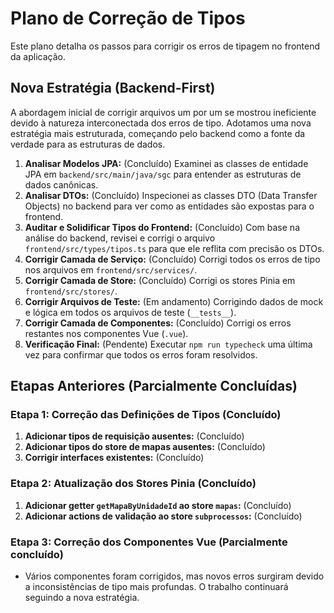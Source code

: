 # Plano de Correção de Tipos

Este plano detalha os passos para corrigir os erros de tipagem no frontend da aplicação.

## Nova Estratégia (Backend-First)

A abordagem inicial de corrigir arquivos um por um se mostrou ineficiente devido à natureza interconectada dos erros de tipo. Adotamos uma nova estratégia mais estruturada, começando pelo backend como a fonte da verdade para as estruturas de dados.

1.  **Analisar Modelos JPA:** (Concluído) Examinei as classes de entidade JPA em `backend/src/main/java/sgc` para entender as estruturas de dados canônicas.
2.  **Analisar DTOs:** (Concluído) Inspecionei as classes DTO (Data Transfer Objects) no backend para ver como as entidades são expostas para o frontend.
3.  **Auditar e Solidificar Tipos do Frontend:** (Concluído) Com base na análise do backend, revisei e corrigi o arquivo `frontend/src/types/tipos.ts` para que ele reflita com precisão os DTOs.
4.  **Corrigir Camada de Serviço:** (Concluído) Corrigi todos os erros de tipo nos arquivos em `frontend/src/services/`.
5.  **Corrigir Camada de Store:** (Concluído) Corrigi os stores Pinia em `frontend/src/stores/`.
6.  **Corrigir Arquivos de Teste:** (Em andamento) Corrigindo dados de mock e lógica em todos os arquivos de teste (`__tests__`).
7.  **Corrigir Camada de Componentes:** (Concluído) Corrigi os erros restantes nos componentes Vue (`.vue`).
8.  **Verificação Final:** (Pendente) Executar `npm run typecheck` uma última vez para confirmar que todos os erros foram resolvidos.

## Etapas Anteriores (Parcialmente Concluídas)

### Etapa 1: Correção das Definições de Tipos (Concluído)

1.  **Adicionar tipos de requisição ausentes:** (Concluído)
2.  **Adicionar tipos do store de mapas ausentes:** (Concluído)
3.  **Corrigir interfaces existentes:** (Concluído)

### Etapa 2: Atualização dos Stores Pinia (Concluído)

1.  **Adicionar getter `getMapaByUnidadeId` ao store `mapas`:** (Concluído)
2.  **Adicionar actions de validação ao store `subprocessos`:** (Concluído)

### Etapa 3: Correção dos Componentes Vue (Parcialmente concluído)

- Vários componentes foram corrigidos, mas novos erros surgiram devido a inconsistências de tipo mais profundas. O trabalho continuará seguindo a nova estratégia.
